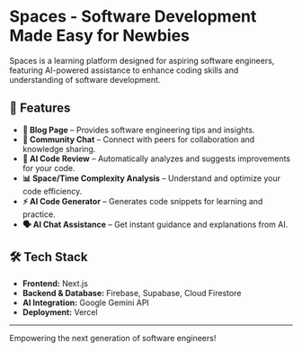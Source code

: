 # Spaces - Software Development Made Easy for Newbies

Spaces is a learning platform designed for aspiring software engineers, featuring AI-powered assistance to enhance coding skills and understanding of software development.

## 🚀 Features

- **📄 Blog Page** – Provides software engineering tips and insights.
- **💬 Community Chat** – Connect with peers for collaboration and knowledge sharing.
- **🤖 AI Code Review** – Automatically analyzes and suggests improvements for your code.
- **📊 Space/Time Complexity Analysis** – Understand and optimize your code efficiency.
- **⚡ AI Code Generator** – Generates code snippets for learning and practice.
- **🗣 AI Chat Assistance** – Get instant guidance and explanations from AI.

## 🛠️ Tech Stack

- **Frontend:** Next.js
- **Backend & Database:** Firebase, Supabase, Cloud Firestore
- **AI Integration:** Google Gemini API
- **Deployment:** Vercel

---

Empowering the next generation of software engineers!
